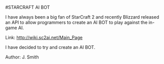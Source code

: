 #STARCRAFT AI BOT

I have always been a big fan of StarCraft 2 and recently Blizzard released an API 
to allow programmers to create an AI BOT to play against the in-game AI.

Link: http://wiki.sc2ai.net/Main_Page

I have decided to try and create an AI BOT.

Author: J. Smith
